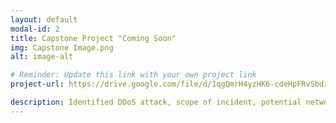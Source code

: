```yaml
---
layout: default
modal-id: 2
title: Capstone Project "Coming Soon"
img: Capstone Image.png
alt: image-alt

# Reminder: Update this link with your own project link
project-url: https://drive.google.com/file/d/1qgQmrH4yzHK6-cdeHpFRvSbdzhjV17pP/view?usp=sharing

description: Identified DDoS attack, scope of incident, potential network vulnerabilities and protection measures, and properly documented analysis and recovery plans in order to restore normal operations and maintain alignment with NIST CSF best practices.
---
```

